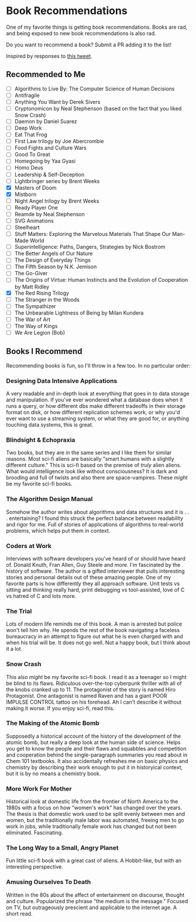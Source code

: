 # Book Recommendations

One of my favorite things is getting book recommendations. Books are rad, and being exposed to new book recommendations is also rad.

Do you want to recommend a book? Submit a PR adding it to the list!

Inspired by responses to [this tweet](https://twitter.com/jergason/status/847293141505814528).

## Recommended to Me

* [ ] Algorithms to Live By: The Computer Science of Human Decisions
* [ ] Antifragile
* [ ] Anything You Want by Derek Sivers
* [ ] Cryptonomicon by Neal Stephenson (based on the fact that you liked Snow Crash)
* [ ] Daemon by Daniel Suarez
* [ ] Deep Work
* [ ] Eat That Frog
* [ ] First Law trilogy by Joe Abercrombie
* [ ] Food Fights and Culture Wars
* [ ] Good To Great
* [ ] Homegoing by Yaa Gyasi
* [ ] Homo Deus
* [ ] Leadership & Self-Deception
* [ ] Lightbringer series by Brent Weeks
* [x] Masters of Doom
* [x] Mistborn
* [ ] Night Angel trilogy by Brent Weeks
* [ ] Ready Player One
* [ ] Reamde by Neal Stephenson
* [ ] SVG Animations
* [ ] Steelheart
* [ ] Stuff Matters: Exploring the Marvelous Materials That Shape Our Man-Made World
* [ ] Superintelligence: Paths, Dangers, Strategies by Nick Bostrom
* [ ] The Better Angels of Our Nature
* [ ] The Design of Everyday Things
* [ ] The Fifth Season by N.K. Jemison
* [ ] The Go-Giver
* [ ] The Origins of Virtue: Human Instincts and the Evolution of Cooperation by Matt Ridley
* [x] The Red Rising Trilogy
* [ ] The Stranger in the Woods
* [ ] The Sympathizer
* [ ] The Unbearable Lightness of Being by Milan Kundera
* [ ] The War of Art
* [ ] The Way of Kings
* [ ] We Are Legion (Bob)

## Books I Recommend
Recommending books is fun, so I'll throw in a few too. In no particular order:

### Designing Data Intensive Applications
A very readable and in-depth look at everything that goes in to data storage and manipulation. If you've ever wondered what a database does when it runs a query, or how different dbs make different tradeoffs in their storage format on disk, or how different replication schemes work, or why you'd ever want to use a streaming system, or what they are good for, or anything touching data systems, this is great.

### Blindsight & Echopraxia
Two books, but they are in the same series and I like them for similar reasons. Most sci-fi aliens are basically "smart humans with a slightly different culture." This is sci-fi based on the premise of *truly* alien aliens. What would intelligence look like without consciousness? It is dark and brooding and full of twists and also there are space-vampires. These *might* be my favorite sci-fi books.

### The Algorithm Design Manual
Somehow the author writes about algorithms and data structures and it is . . . entertaining? I found this struck the perfect balance between readability and rigor for me. Full of stories of applications of algorithms to real-world problems, which helps put them in context.

### Coders at Work
Interviews with software developers you've heard of or should have heard of. Donald Knuth, Fran Allen, Guy Steele and more. I'm fascinated by the history of software. The author is a gifted interviewer that pulls interesting stories and personal details out of these amazing people. One of my favorite parts is how differently they all approach software. Unit tests vs sitting and thinking really hard, print debugging vs tool-assisted, love of C vs hatred of C and lots more.

### The Trial
Lots of modern life reminds me of this book. A man is arrested but police won't tell him why. He spends the rest of the book navigating a faceless bureaucracy in an attempt to figure out what he is even charged with and when his trial will be. It does not go well. Not a happy book, but I think about it a lot.

### Snow Crash
This also *might* be my favorite sci-fi book. I read it as a teenager so I might be blind to its flaws. Ridiculous over-the-top cyberpunk thriller with all of the knobs cranked up to 11. The protagonist of the story is named Hiro Protagonist. One antagonist is named Raven and has a giant POOR IMPULSE CONTROL tattoo on his forehead. Ah I can't describe it without making it worse. If you enjoy sci-fi, read this.

### The Making of the Atomic Bomb
Supposedly a historical account of the history of the development of the atomic bomb, but really a deep look at the human side of science. Helps you get to know the people and their flaws and squabbles and competition and cooperation behind the single-paragraph summaries you read about in Chem 101 textbooks. It also accidentally refreshes me on basic physics and chemistry by describing their work enough to put it in historyical context, but it is by no means a chemistry book.

### More Work For Mother
Historical look at domestic life from the frontier of North America to the 1980s with a focus on how "women's work" has changed over the years. The thesis is that domestic work used to be split evenly between men and women, but the traditionally male labor was automated, freeing men to go work in jobs, while traditionally female work has changed but not been eliminated. Fascinating.

### The Long Way to a Small, Angry Planet
Fun little sci-fi book with a great cast of aliens. A Hobbit-like, but with an interesting perspective.


### Amusing Ourselves To Death
Written in the 80s about the affect of entertainment on discourse, thought and culture. Popularized the phrase "the medium is the message." Focused on TV, but outrageously prescient and applicable to the internet age. A short read.

